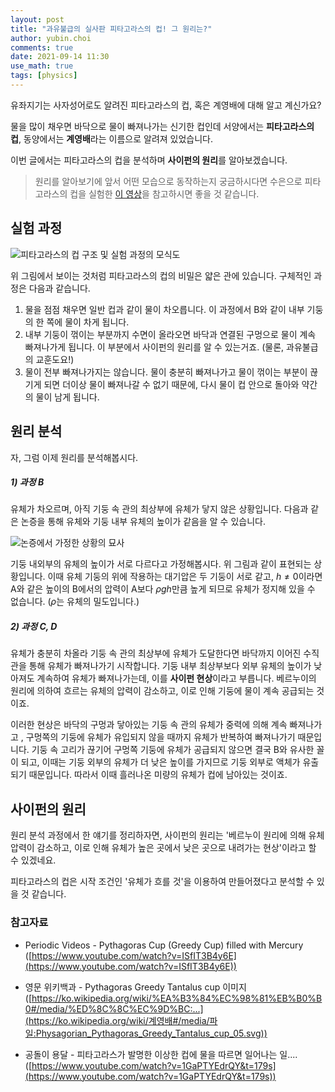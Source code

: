 ```yaml
---
layout: post
title: "과유불급의 실사판 피타고라스의 컵! 그 원리는?"
author: yubin.choi
comments: true
date: 2021-09-14 11:30
use_math: true
tags: [physics]
---
```


유좌지기는 사자성어로도 알려진 피타고라스의 컵, 혹은 계영배에 대해 알고 계신가요?

물을 많이 채우면 바닥으로 물이 빠져나가는 신기한 컵인데 서양에서는 **피타고라스의 컵**, 동양에서는 **계영배**라는 이름으로 알려져 있었습니다.

이번 글에서는 피타고라스의 컵을 분석하며 **사이펀의 원리**를 알아보겠습니다.

> 원리를 알아보기에 앞서 어떤 모습으로 동작하는지 궁금하시다면 수은으로 피타고라스의 컵을 실험한 [이 영상](https://www.youtube.com/watch?v=ISfIT3B4y6E&t=102s)을 참고하시면 좋을 것 같습니다.

## 실험 과정

![피타고라스의 컵 구조 및 실험 과정의 모식도](https://user-images.githubusercontent.com/46587635/133182956-daa20517-fe95-4b90-b82b-be71d354ecbe.png)

위 그림에서 보이는 것처럼 피타고라스의 컵의 비밀은 얇은 관에 있습니다. 구체적인 과정은 다음과 같습니다.

1. 물을 점점 채우면 일반 컵과 같이 물이 차오릅니다. 이 과정에서 B와 같이 내부 기둥의 한 쪽에 물이 차게 됩니다.
2. 내부 기둥이 꺾이는 부분까지 수면이 올라오면 바닥과 연결된 구멍으로 물이 계속 빠져나가게 됩니다. 이 부분에서 사이펀의 원리를 알 수 있는거죠. (물론, 과유불급의 교훈도요!)
3. 물이 전부 빠져나가지는 않습니다. 물이 충분히 빠져나가고 물이 꺾이는 부분이 끊기게 되면 더이상 물이 빠져나갈 수 없기 때문에, 다시 물이 컵 안으로 돌아와 약간의 물이 남게 됩니다.

## 원리 분석

자, 그럼 이제 원리를 분석해봅시다.

##### 1) 과정 B

유체가 차오르며, 아직 기둥 속 관의 최상부에 유체가 닿지 않은 상황입니다. 다음과 같은 논증을 통해 유체와 기둥 내부 유체의 높이가 같음을 알 수 있습니다.

![논증에서 가정한 상황의 묘사](https://user-images.githubusercontent.com/46587635/133184069-a493af74-61f4-4203-b694-724e3b877c32.png)

기둥 내외부의 유체의 높이가 서로 다르다고 가정해봅시다. 위 그림과 같이 표현되는 상황입니다. 이때 유체 기둥의 위에 작용하는 대기압은 두 기둥이 서로 같고, $h\neq0$이라면 A와 같은 높이의 B에서의 압력이 A보다 $\rho g h$만큼 높게 되므로 유체가 정지해 있을 수 없습니다. ($\rho$는 유체의 밀도입니다.)

##### 2) 과정 C, D

유체가 충분히 차올라 기둥 속 관의 최상부에 유체가 도달한다면 바닥까지 이어진 수직 관을 통해 유체가 빠져나가기 시작합니다. 기둥 내부 최상부보다 외부 유체의 높이가 낮아져도 계속하여 유체가 빠져나가는데, 이를 **사이펀 현상**이라고 부릅니다. 베르누이의 원리에 의하여 흐르는 유체의 압력이 감소하고, 이로 인해 기둥에 물이 계속 공급되는 것이죠.

이러한 현상은 바닥의 구멍과 닿아있는 기둥 속 관의 유체가 중력에 의해 계속 빠져나가고 , 구멍쪽의 기둥에 유체가 유입되지 않을 때까지 유체가 반복하여 빠져나가기 때문입니다. 기둥 속 고리가 끊기어 구멍쪽 기둥에 유체가 공급되지 않으면 결국 B와 유사한 꼴이 되고, 이때는 기둥 외부의 유체가 더 낮은 높이를 가지므로 기둥 외부로 액체가 유출되기 때문입니다. 따라서 이때 흘러나온 미량의 유체가 컵에 남아있는 것이죠.

## 사이펀의 원리

원리 분석 과정에서 한 얘기를 정리하자면, 사이펀의 원리는 '베르누이 원리에 의해 유체 압력이 감소하고, 이로 인해 유체가 높은 곳에서 낮은 곳으로 내려가는 현상'이라고 할 수 있겠네요.

피타고라스의 컵은 시작 조건인 '유체가 흐를 것'을 이용하여 만들어졌다고 분석할 수 있을 것 같습니다.



### 참고자료

- Periodic Videos - Pythagoras Cup (Greedy Cup) filled with Mercury
  ([https://www.youtube.com/watch?v=ISfIT3B4y6E](https://www.youtube.com/watch?v=ISfIT3B4y6E))

- 영문 위키백과 - Pythagoras Greedy Tantalus cup 이미지
  ([https://ko.wikipedia.org/wiki/%EA%B3%84%EC%98%81%EB%B0%B0#/media/%ED%8C%8C%EC%9D%BC:...](https://ko.wikipedia.org/wiki/계영배#/media/파일:Physagorian_Pythagoras_Greedy_Tantalus_cup_05.svg))

- 공돌이 용달 - 피타고라스가 발명한 이상한 컵에 물을 따르면 일어나는 일....
  ([https://www.youtube.com/watch?v=1GaPTYEdrQY&t=179s](https://www.youtube.com/watch?v=1GaPTYEdrQY&t=179s))

